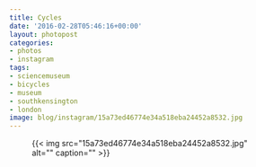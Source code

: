 ```yaml
---
title: Cycles
date: '2016-02-28T05:46:16+00:00'
layout: photopost
categories:
- photos
- instagram
tags:
- sciencemuseum
- bicycles
- museum
- southkensington
- london
image: blog/instagram/15a73ed46774e34a518eba24452a8532.jpg
---
```


<figure class="photo photo--square">
  {{< img src="15a73ed46774e34a518eba24452a8532.jpg" alt="" caption="" >}}

</figure>



